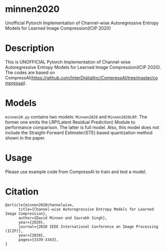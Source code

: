 # minnen2020
Unofficial Pytorch Implementation of Channel-wise Autoregressive Entropy Models for Learned Image Compression(ICIP 2020)

# Description
This is UNOFFICIAL Pytorch Implementation of Channel-wise Autoregressive Entropy Models for Learned Image Compression(ICIP 2020).
The codes are based on CompressAI(https://github.com/InterDigitalInc/CompressAI/tree/master/compressai). 

# Models
`minnen20.py` contains two models: `Minnen2020` and `Minnen2020LRP`.
The former one emits the LRP(Latent Residual Prediction) Module to performance comparison. The latter is full model.
Also, this model does not include the Straight-Forward Estimater(STE) based quantization method shown in the paper. 

# Usage
Please use example code from CompressAI to train and test a model. 

# Citation
```
@article{minnen2020channelwise,
      title={Channel-wise Autoregressive Entropy Models for Learned Image Compression}, 
      author={David Minnen and Saurabh Singh},
      year={2020},
      journal={2020 IEEE International Conference on Image Processing (ICIP)},
      year={2020},
      pages={3339-3343},
}
